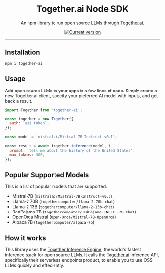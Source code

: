 <div align="center">
  <div>
    <h1 align="center">Together.ai Node SDK</h1>
  </div>
	<p>An npm library to run open source LLMs through <a href="https://www.together.ai/">Together.ai</a>.

<a href="https://www.npmjs.com/package/together-ai"><img src="https://img.shields.io/npm/v/together-ai" alt="Current version"></a>

</div>

---

## Installation

`npm i together-ai`

## Usage

Add open source LLMs to your apps in a few lines of code. Simply create a new Together.ai client, specify your preferred AI model with inputs, and get back a result.

```js
import Together from 'together-ai';

const together = new Together({
  auth: `api token`,
});

const model = 'mistralai/Mistral-7B-Instruct-v0.1';

const result = await together.inference(model, {
  prompt: 'tell me about the history of the United States',
  max_tokens: 300,
});
```

## Popular Supported Models

This is a list of popular models that are supported.

- Mistral-7B (`mistralai/Mistral-7B-Instruct-v0.1`)
- Llama-2 70B (`togethercomputer/llama-2-70b-chat`)
- Llama-2 13B (`togethercomputer/llama-2-13b-chat`)
- RedPajama 7B (`togethercomputer/RedPajama-INCITE-7B-Chat`)
- OpenOrca Mistral (`Open-Orca/Mistral-7B-OpenOrca`)
- Alpaca 7B (`togethercomputer/alpaca-7b`)

## How it works

This library uses the [Together Inference Engine](https://www.together.ai/blog/together-inference-engine-v1), the world's fastest inference stack for open source LLMs. It calls the [Together.ai](<[together.ai](https://www.together.ai/)>) Inference API, specifically their serverless endpoints product, to enable you to use OSS LLMs quickly and effeciently.
